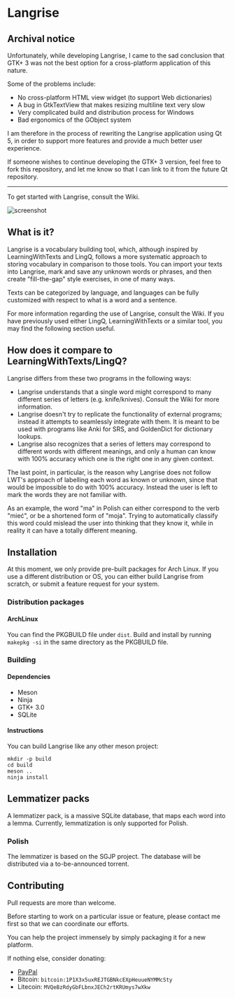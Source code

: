 # Langrise

## Archival notice

Unfortunately, while developing Langrise, I came to the sad conclusion that GTK+ 3 was not the best option for a cross-platform application of this nature.

Some of the problems include:

* No cross-platform HTML view widget (to support Web dictionaries)
* A bug in GtkTextView that makes resizing multiline text very slow
* Very complicated build and distribution process for Windows
* Bad ergonomics of the GObject system

I am therefore in the process of rewriting the Langrise application using Qt 5, in order to support more features and provide a much better user experience.

If someone wishes to continue developing the GTK+ 3 version, feel free to fork this repository, and let me know so that I can link to it from the future Qt repository.

---

To get started with Langrise, consult the Wiki.

![screenshot](https://github.com/NorthSailor/langrise/raw/master/screenshots/main.png "Screenshot of Langrise")

## What is it?
Langrise is a vocabulary building tool, which, although inspired by LearningWithTexts and LingQ, follows a more systematic approach to storing vocabulary in comparison to those tools.
You can import your texts into Langrise, mark and save any unknown words or phrases, and then create "fill-the-gap" style exercises, in one of many ways.

Texts can be categorized by language, and languages can be fully customized with respect to what is a word and a sentence.

For more information regarding the use of Langrise, consult the Wiki.
If you have previously used either LingQ, LearningWithTexts or a similar tool, you may find the following section useful.

## How does it compare to LearningWithTexts/LingQ?

Langrise differs from these two programs in the following ways:

 * Langrise understands that a single word might correspond to many different series of letters (e.g. knife/knives). Consult the Wiki for more information.
 * Langrise doesn't try to replicate the functionality of external programs; instead it attempts to seamlessly integrate with them. It is meant to be used with programs like Anki for SRS, and GoldenDict for dictionary lookups.
 * Langrise also recognizes that a series of letters may correspond to different words with different meanings, and only a human can know with 100% accuracy which one is the right one in any given context.

The last point, in particular, is the reason why Langrise does not follow LWT's approach of labelling each word as known or unknown, since that would be impossible to do with 100% accuracy.
Instead the user is left to mark the words they are not familiar with.

As an example, the word "ma" in Polish can either correspond to the verb "mieć", or be a shortened form of "moja".
Trying to automatically classify this word could mislead the user into thinking that they know it, while in reality it can have a totally different meaning.

## Installation

At this moment, we only provide pre-built packages for Arch Linux.
If you use a different distribution or OS, you can either build Langrise from scratch, or submit a feature request for your system.

### Distribution packages

#### ArchLinux

You can find the PKGBUILD file under `dist`.
Build and install by running `makepkg -si` in the same directory as the PKGBUILD file.

### Building

#### Dependencies

 * Meson
 * Ninja
 * GTK+ 3.0
 * SQLite

#### Instructions

You can build Langrise like any other meson project:

```
mkdir -p build
cd build
meson ..
ninja install
```

## Lemmatizer packs

A lemmatizer pack, is a massive SQLite database, that maps each word into a lemma.
Currently, lemmatization is only supported for Polish.

### Polish

The lemmatizer is based on the SGJP project.
The database will be distributed via a to-be-announced torrent.

## Contributing

Pull requests are more than welcome.

Before starting to work on a particular issue or feature, please contact me first so that we can coordinate our efforts.

You can help the project immensely by simply packaging it for a new platform.

If nothing else, consider donating:

 * [PayPal](https://paypal.me/JasonPBar)
 * Bitcoin: `bitcoin:1P1X3x5uxREJTGBNkcEXpHeuueNYMMcSty`
 * Litecoin: `MVQeBzRdyGbFLbnxJECh2rtKRUmys7wXkw`

